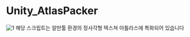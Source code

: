 # Unity_AtlasPacker
![1](https://github.com/seintcat/Unity_AtlasPacker/assets/35403288/10bc2870-8c07-49c6-8541-d6ee85cb53a7)
해당 스크립트는 알만툴 환경의 정사각형 텍스쳐 아틀라스에 특화되어 있습니다
